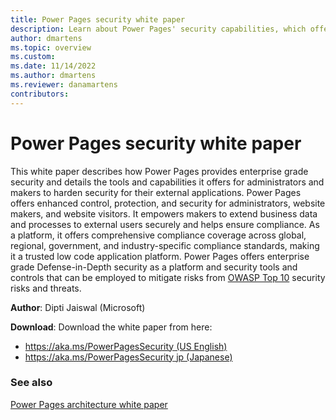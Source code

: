```yaml
---
title: Power Pages security white paper
description: Learn about Power Pages' security capabilities, which offer enhanced control, protection, and security for administrators, website makers, and website visitors.
author: dmartens
ms.topic: overview
ms.custom: 
ms.date: 11/14/2022
ms.author: dmartens
ms.reviewer: danamartens
contributors:
---
```


# Power Pages security white paper

This white paper describes how Power Pages provides enterprise grade security and details the tools and capabilities it offers for administrators and makers to harden security for their external applications. Power Pages offers enhanced control, protection, and security for administrators, website makers, and website visitors. It empowers makers to extend business data and processes to external users securely and helps ensure compliance. As a platform, it offers comprehensive compliance coverage across global, regional, government, and industry-specific compliance standards, making it a trusted low code application platform. Power Pages offers enterprise grade Defense-in-Depth security as a platform and security tools and controls that can be employed to mitigate risks from [OWASP Top 10](https://owasp.org/www-project-top-ten/) security risks and threats.

**Author**: Dipti Jaiswal (Microsoft)

**Download**: Download the white paper from here: 
- [https://aka.ms/PowerPagesSecurity (US English)](https://aka.ms/PowerPagesSecurity)
- [https://aka.ms/PowerPagesSecurity jp (Japanese)](https://aka.ms/PowerPagesSecurity_jp)

### See also

[Power Pages architecture white paper](architecture.md)

